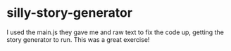 # silly-story-generator
I used the main.js they gave me and raw text to fix the code up, getting the story generator to run. This was a great exercise!

